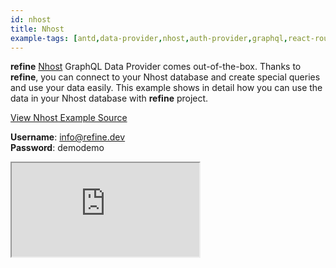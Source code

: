 ```yaml
---
id: nhost
title: Nhost
example-tags: [antd,data-provider,nhost,auth-provider,graphql,react-router]
---
```

**refine** [Nhost](https://nhost.io/) GraphQL Data Provider comes out-of-the-box. Thanks to **refine**, you can connect to your Nhost database and create special queries and use your data easily. This example shows in detail how you can use the data in your Nhost database with **refine** project.

[View Nhost Example Source](https://github.com/pankod/refine/tree/master/examples/dataProvider/nhost)

**Username**: info@refine.dev  
**Password**: demodemo

<iframe loading="lazy" src="https://stackblitz.com//github/pankod/refine/tree/master/examples/dataProvider/nhost?embed=1&view=preview&theme=dark&preset=node"
  style={{width: "100%", height:"80vh", border: "0px", borderRadius: "8px", overflow:"hidden"}}
  title="refine-nhost-example"
  allow="accelerometer; ambient-light-sensor; camera; encrypted-media; geolocation; gyroscope; hid; microphone; midi; payment; usb; vr; xr-spatial-tracking"
  sandbox="allow-forms allow-modals allow-popups allow-presentation allow-same-origin allow-scripts"
></iframe>
